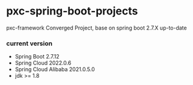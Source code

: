 # pxc-spring-boot-projects

pxc-framework Converged Project, base on spring boot 2.7.X up-to-date

### current version

- Spring Boot 2.7.12
- Spring Cloud 2022.0.6
- Spring Cloud Alibaba 2021.0.5.0
- jdk >= 1.8